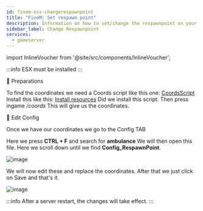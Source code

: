 ```yaml
---
id: fivem-esx-changerespawnpoint
title: "FiveM: Set respawn point"
description: Information on how to set/change the respawnpoint on your FiveM server with ESX from ZAP-Hosting - ZAP-Hosting.com documentation
sidebar_label: Change Respawnpoint 
services:
  - gameserver
---
```


import InlineVoucher from '@site/src/components/InlineVoucher';

:::info
ESX must be installed
:::

<InlineVoucher />

📔 Preparations

To find the coordinates we need a Coords script like this one:
[CoordsScript](https://github.com/qalle-fivem/qalle_coords)
Install this like this: [Install resources](fivem-installresources.md)
Did we install this script. Then press ingame */coords*
This will give us the coordinates.

📑 Edit Config

Once we have our coordinates we go to the Config TAB

Here we press **CTRL + F** and search for **ambulance**
We will then open this file.
Here we scroll down until we find **Config_RespawnPoint**.

![image](https://screensaver01.zap-hosting.com/index.php/s/6FYfkgfPfEWK6sj/preview)

We will now edit these and replace the coordinates.
After that we just click on Save and that's it.

![image](https://screensaver01.zap-hosting.com/index.php/s/ZEcfQt69SX5if3Q/preview)

:::info
After a server restart, the changes will take effect.
:::

